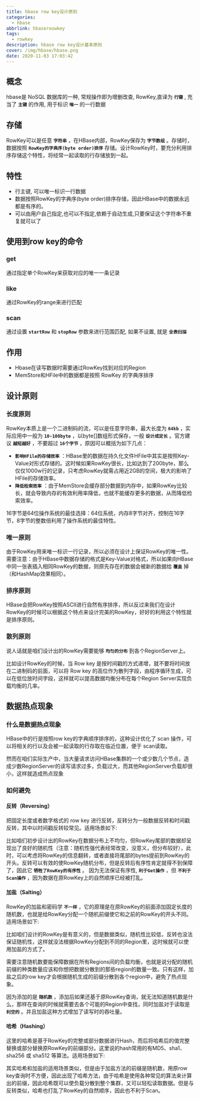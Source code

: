 ```yaml
---
title: hbase row key设计原则
categories:
  - hbase
abbrlink: hbaseroowkey
tags:
  - rowkey
description: hbase row key设计基本原则
cover: /img/hbase/hbase.png
date: 2020-11-03 17:03:42
---
```


## 概念

hbase是 NoSQL 数据库的一种, 常规操作即为增删改查, RowKey,直译为  **`行键`** , 充当了  **`主键`** 的作用, 用于标识 **`唯一`** 的一行数据

## 存储

RowKey可以是任意 **`字符串`** ，在HBase内部，RowKey保存为 **`字节数组`** 。存储时，数据按照 **`RowKey的字典序(byte order)排序`** 存储。设计RowKey时，要充分利用排序存储这个特性，将经常一起读取的行存储放到一起。

## 特性

- 行主键, 可以唯一标识一行数据
- 数据按照RowKey的字典序(byte order)排序存储，因此HBase中的数据永远都是有序的。
- 可以由用户自己指定,也可以不指定,依赖于自动生成,只要保证这个字符串不重复就可以了

## 使用到row key的命令

### get

通过指定单个RowKey来获取对应的唯一一条记录

### like

通过RowKey的range来进行匹配

### scan

通过设置 **`startRow`** 和 **`stopRow`** 参数来进行范围匹配, 如果不设置, 就是 **`全表扫描`**

## 作用

- Hbase在读写数据时需要通过RowKey找到对应的Region
- MemStore和HFile中的数据都是按照 RowKey 的字典序排序

## 设计原则

### 长度原则

RowKey本质上是一个二进制码的流，可以是任意字符串，最大长度为 **`64kb`** ，实际应用中一般为 **`10-100byte`** ，以byte[]数组形式保存，一般 **`设计成定长`** 。官方建议 **`越短越好`** ，不要超过 **`16个字节`** ，原因可以概括为如下几点：

- **`影响HFile的存储效率`** ：HBase里的数据在持久化文件HFile中其实是按照Key-Value对形式存储的。这时候如果RowKey很长，比如达到了200byte，那么仅仅1000w行的记录，只考虑RowKey就需占用近2GB的空间，极大的影响了HFile的存储效率。
- **`降低检索效率`** ：由于MemStore会缓存部分数据到内存中，如果RowKey比较长，就会导致内存的有效利用率降低，也就不能缓存更多的数据，从而降低检索效率。

16字节是64位操作系统的最佳选择：64位系统，内存8字节对齐，控制在16字节，8字节的整数倍利用了操作系统的最佳特性。

### 唯一原则

由于RowKey用来唯一标识一行记录，所以必须在设计上保证RowKey的唯一性。需要注意：由于HBase中数据存储的格式是Key-Value对格式，所以如果向HBase中同一张表插入相同RowKey的数据，则原先存在的数据会被新的数据给 **`覆盖`** 掉（和HashMap效果相同）。

### 排序原则

HBase会把RowKey按照ASCII进行自然有序排序，所以反过来我们在设计RowKey的时候可以根据这个特点来设计完美的RowKey，好好的利用这个特性就是排序原则。

### 散列原则

说人话就是咱们设计出的RowKey需要能够 **`均匀的分布`** 到各个RegionServer上。

比如设计RowKey的时候，当 Row key 是按时间戳的方式递增，就不要将时间放在二进制码的前面，可以将 Row key 的高位作为散列字段，由程序循环生成，可以在低位放时间字段，这样就可以提高数据均衡分布在每个Region Server实现负载均衡的几率。

## 数据热点现象

### 什么是数据热点现象

HBase中的行是按照row key的字典顺序排序的，这种设计优化了 scan 操作，可以将相关的行以及会被一起读取的行存取在临近位置，便于 scan读取。

然而在咱们实际生产中，当大量请求访问HBase集群的一个或少数几个节点，造成少数RegionServer的读写请求过多，负载过大，而其他RegionServer负载却很小，这样就造成热点现象

### 如何避免

#### 反转（Reversing）

把固定长度或者数字格式的 row key 进行反转，反转分为一般数据反转和时间戳反转，其中以时间戳反转较常见。适用场景如下:

比如咱们初步设计出的RowKey在数据分布上不均匀，但RowKey尾部的数据却呈现出了良好的随机性（注意：随机性强代表经常改变，没意义，但分布较好），此时，可以考虑将RowKey的信息翻转，或者直接将尾部的bytes提前到RowKey的开头。反转可以有效的使RowKey随机分布，但是反转后有序性肯定就得不到保障了，因此它 **`牺牲了RowKey的有序性`** 。 因为无法保证有序性,  **`利于Get操作`** ，但 **`不利于Scan操作`** ，因为数据在原RowKey上的自然顺序已经被打乱。

#### 加盐（Salting）

RowKey的加盐和密码学 **`不一样`** ，它的原理是在原RowKey的前面添加固定长度的随机数，也就是给RowKey分配一个随机前缀使它和之前的RowKey的开头不同。适用场景如下:

比如咱们设计的RowKey是有意义的，但是数据类似，随机性比较低，反转也没法保证随机性，这样就没法根据RowKey分配到不同的Region里，这时候就可以使用加盐的方式了。

需要注意随机数要能保障数据在所有Regions间的负载均衡，也就是说分配的随机前缀的种类数量应该和你想把数据分散到的那些region的数量一致。只有这样，加盐之后的row key才会根据随机生成的前缀分散到各个region中，避免了热点现象。

因为添加的是 **`随机数`** ，添加后如果还基于原RowKey查询，就无法知道随机数是什么，那样在查询的时候就需要去各个可能的Region中查找，同时加盐对于读取是 **`利空的`** 。并且加盐这种方式增加了读写时的吞吐量。

#### 哈希（Hashing）

这里的哈希是基于RowKey的完整或部分数据进行Hash，而后将哈希后的值完整替换或部分替换原RowKey的前缀部分。这里说的hash常用的有MD5、sha1、sha256 或 sha512 等算法。适用场景如下:

其实哈希和加盐的适用场景类似，但是由于加盐方法的前缀是随机数，用原row key查询时不方便，因此出现了哈希方法，由于哈希是使用各种常见的算法来计算出的前缀，因此哈希既可以使负载分散到整个集群，又可以轻松读取数据。但是与反转类似，哈希也打乱了RowKey的自然顺序，因此也不利于Scan。

